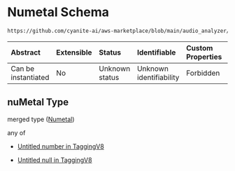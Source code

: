 # Numetal Schema

```txt
https://github.com/cyanite-ai/aws-marketplace/blob/main/audio_analyzer/schemes/marketplace_v1/schema/TaggingV8.schema.json#/$defs/SubgenreScoresV1/properties/nuMetal
```



| Abstract            | Extensible | Status         | Identifiable            | Custom Properties | Additional Properties | Access Restrictions | Defined In                                                                     |
| :------------------ | :--------- | :------------- | :---------------------- | :---------------- | :-------------------- | :------------------ | :----------------------------------------------------------------------------- |
| Can be instantiated | No         | Unknown status | Unknown identifiability | Forbidden         | Allowed               | none                | [TaggingV8.schema.json\*](../out/TaggingV8.schema.json "open original schema") |

## nuMetal Type

merged type ([Numetal](taggingv8-defs-subgenrescoresv1-properties-numetal.md))

any of

* [Untitled number in TaggingV8](taggingv8-defs-subgenrescoresv1-properties-numetal-anyof-0.md "check type definition")

* [Untitled null in TaggingV8](taggingv8-defs-subgenrescoresv1-properties-numetal-anyof-1.md "check type definition")
